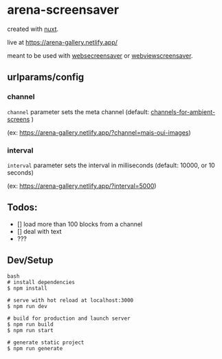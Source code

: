 # arena-screensaver

created with [nuxt](https://nuxtjs.org/).

live at https://arena-gallery.netlify.app/

meant to be used with [websecreensaver](https://github.com/lmartinking/webscreensaver) or [webviewscreensaver](https://github.com/liquidx/webviewscreensaver).

## urlparams/config

### channel

`channel` parameter sets the meta channel (default: [channels-for-ambient-screens](https://www.are.na/dan-taeyoung/channels-for-ambient-screens) )

(ex: https://arena-gallery.netlify.app/?channel=mais-oui-images)

### interval

`interval` parameter sets the interval in milliseconds (default: 10000, or 10 seconds)

(ex: https://arena-gallery.netlify.app/?interval=5000)



## Todos:

- [] load more than 100 blocks from a channel
- [] deal with text
- ???



## Dev/Setup

```
bash
# install dependencies
$ npm install

# serve with hot reload at localhost:3000
$ npm run dev

# build for production and launch server
$ npm run build
$ npm run start

# generate static project
$ npm run generate
```
